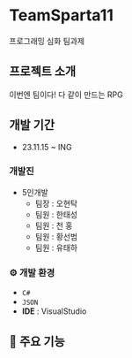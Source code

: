 # TeamSparta11

프로그래밍 심화 팀과제

## 프로젝트 소개

이번엔 팀이다! 다 같이 만드는 RPG

## 개발 기간

- 23.11.15 ~ ING

### 개발진

- 5인개발
  - 팀장 : 오현탁
  - 팀원 : 한태성
  - 팀원 : 천 홍
  - 팀원 : 황선범
  - 팀원 : 유태하

### ⚙️ 개발 환경

- `C#`
- `JSON`
- **IDE** : VisualStudio

## 📌 주요 기능
